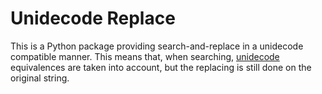 # Unidecode Replace

This is a Python package providing search-and-replace in a unidecode compatible manner. This means that, when searching, [unidecode](https://pypi.org/project/Unidecode/) equivalences are taken into account, but the replacing is still done on the original string.
